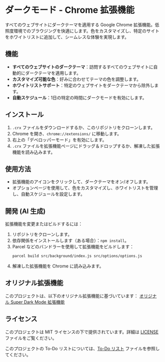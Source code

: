 # ダークモード - Chrome 拡張機能

すべてのウェブサイトにダークテーマを適用する Google Chrome 拡張機能。低照度環境でのブラウジングを快適にします。色をカスタマイズし、特定のサイトをホワイトリストに追加して、シームレスな体験を実現します。

## 機能
- **すべてのウェブサイトのダークテーマ**：訪問するすべてのウェブサイトに自動的にダークテーマを適用します。
- **カスタマイズ可能な色**：好みに合わせてテーマの色を調整します。
- **ホワイトリストサポート**：特定のウェブサイトをダークテーマから除外します。
- **自動スケジュール**：1日の特定の時間にダークモードを有効にします。

## インストール
1. `.crx` ファイルをダウンロードするか、このリポジトリをクローンします。
2. Chrome を開き、`chrome://extensions/` に移動します。
3. 右上の「デベロッパーモード」を有効にします。
4. `.crx` ファイルを拡張機能ページにドラッグ＆ドロップするか、解凍した拡張機能を読み込みます。

## 使用方法
- 拡張機能のアイコンをクリックして、ダークテーマをオン/オフします。
- オプションページを使用して、色をカスタマイズし、ホワイトリストを管理し、自動スケジュールを設定します。

## 開発 (AI 生成)
拡張機能を変更またはビルドするには：
1. リポジトリをクローンします。
2. 依存関係をインストールします（ある場合）：`npm install`。
3. Parcel などのバンドラーを使用して拡張機能をビルドします：
   ```bash
   parcel build src/background/index.js src/options/options.js
   ```
4. 解凍した拡張機能を Chrome に読み込みます。

## オリジナル拡張機能
このプロジェクトは、以下のオリジナル拡張機能に基づいています：
[オリジナル Super Dark Mode 拡張機能](https://chrome.google.com/webstore/detail/super-dark-mode/your-extension-id)

## ライセンス
このプロジェクトは MIT ライセンスの下で提供されています。詳細は [LICENSE](LICENSE) ファイルをご覧ください。



このプロジェクトの To-Do リストについては、[To-Do リスト](TODO.md) ファイルを参照してください。 